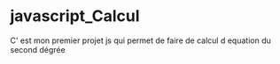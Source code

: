 # javascript_Calcul

C' est mon premier projet js qui permet de faire de calcul d equation du second dégrée
